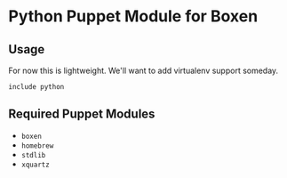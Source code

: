 # Python Puppet Module for Boxen

## Usage

For now this is lightweight.
We'll want to add virtualenv support someday.

```puppet
include python
```

## Required Puppet Modules

* `boxen`
* `homebrew`
* `stdlib`
* `xquartz`
